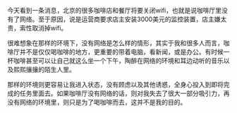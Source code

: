 今天看到一条消息，北京的很多咖啡店和餐厅将要关闭wifi，也就是说咖啡厅里没有了网络。至于原因，说是运营商要求店主安装3000美元的监控装置，店主嫌太贵，索性取消掉wifi。

 

很难想象在那样的环境下，没有网络是怎么样的情形，其实于我和很多人而言，咖啡厅并不是仅仅喝咖啡的地方，更重要的带着电脑，看新闻，或是办公。有时候一杯咖啡甚至可以让自己就这么坐一个下午，陶醉在网络的环境和耳边动听的音乐以及熙熙攘攘的陌生人里。

 

那样的环境则更容易让我进入状态，没有顾虑以及其他诱惑，全身心投入到即将完成的任务里面去。如果咖啡厅没有网络的话，则对我失去了很大一部分吸引力，再没有网络的环境里，则只是为了喝咖啡而去，这并不是我的目的。